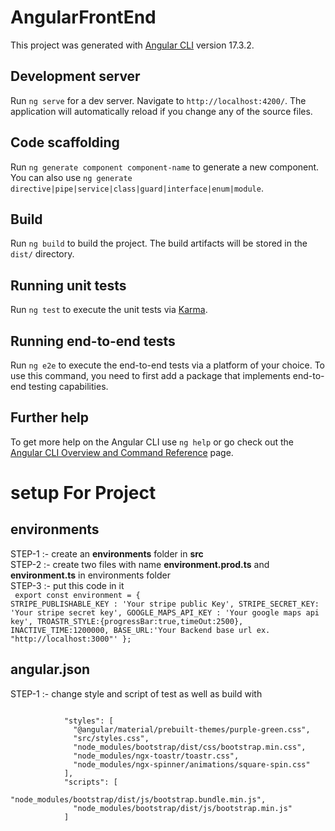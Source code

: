 # AngularFrontEnd

This project was generated with [Angular CLI](https://github.com/angular/angular-cli) version 17.3.2.

## Development server

Run `ng serve` for a dev server. Navigate to `http://localhost:4200/`. The application will automatically reload if you change any of the source files.

## Code scaffolding

Run `ng generate component component-name` to generate a new component. You can also use `ng generate directive|pipe|service|class|guard|interface|enum|module`.

## Build

Run `ng build` to build the project. The build artifacts will be stored in the `dist/` directory.

## Running unit tests

Run `ng test` to execute the unit tests via [Karma](https://karma-runner.github.io).

## Running end-to-end tests

Run `ng e2e` to execute the end-to-end tests via a platform of your choice. To use this command, you need to first add a package that implements end-to-end testing capabilities.

## Further help

To get more help on the Angular CLI use `ng help` or go check out the [Angular CLI Overview and Command Reference](https://angular.io/cli) page.

# setup For Project

## environments

STEP-1 :- create an <b>environments</b> folder in <b>src</b> </br>
STEP-2 :- create two files with name <b>environment.prod.ts</b> and <b>environment.ts</b> in environments folder</br>
STEP-3 :- put this code in it </br>
<code>
    export const environment = {
  STRIPE_PUBLISHABLE_KEY : 'Your stripe public Key',
  STRIPE_SECRET_KEY: 'Your stripe secret key',
  GOOGLE_MAPS_API_KEY : 'Your google maps api key',
  TROASTR_STYLE:{progressBar:true,timeOut:2500},
  INACTIVE_TIME:1200000,
  BASE_URL:'Your Backend base url ex. "http://localhost:3000"'
};
</code>

## angular.json

STEP-1 :- change style and script of test as well as build with </br>

<code>
            "styles": [
              "@angular/material/prebuilt-themes/purple-green.css",
              "src/styles.css",
              "node_modules/bootstrap/dist/css/bootstrap.min.css",
              "node_modules/ngx-toastr/toastr.css",
              "node_modules/ngx-spinner/animations/square-spin.css"
            ],
            "scripts": [
              "node_modules/bootstrap/dist/js/bootstrap.bundle.min.js",
              "node_modules/bootstrap/dist/js/bootstrap.min.js"
            ]
</code>